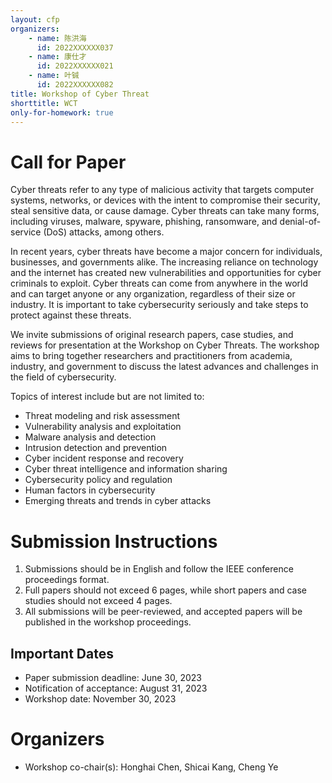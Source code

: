 ```yaml
---
layout: cfp
organizers:
    - name: 陈洪海
      id: 2022XXXXXX037
    - name: 康仕才
      id: 2022XXXXXX021
    - name: 叶铖
      id: 2022XXXXXX082
title: Workshop of Cyber Threat
shorttitle: WCT
only-for-homework: true
---
```


# Call for Paper

Cyber threats refer to any type of malicious activity that targets computer systems, networks, or devices with the intent to compromise their security, steal sensitive data, or cause damage. Cyber threats can take many forms, including viruses, malware, spyware, phishing, ransomware, and denial-of-service (DoS) attacks, among others.

In recent years, cyber threats have become a major concern for individuals, businesses, and governments alike. The increasing reliance on technology and the internet has created new vulnerabilities and opportunities for cyber criminals to exploit. Cyber threats can come from anywhere in the world and can target anyone or any organization, regardless of their size or industry. It is important to take cybersecurity seriously and take steps to protect against these threats.

We invite submissions of original research papers, case studies, and reviews for presentation at the Workshop on Cyber Threats. The workshop aims to bring together researchers and practitioners from academia, industry, and government to discuss the latest advances and challenges in the field of cybersecurity.

Topics of interest include but are not limited to: 

* Threat modeling and risk assessment
* Vulnerability analysis and exploitation
* Malware analysis and detection
* Intrusion detection and prevention
* Cyber incident response and recovery
* Cyber threat intelligence and information sharing
* Cybersecurity policy and regulation
* Human factors in cybersecurity
* Emerging threats and trends in cyber attacks

# Submission Instructions

1. Submissions should be in English and follow the IEEE conference proceedings format. 
2. Full papers should not exceed 6 pages, while short papers and case studies should not exceed 4 pages. 
3. All submissions will be peer-reviewed, and accepted papers will be published in the workshop proceedings.

## Important Dates

* Paper submission deadline: June 30, 2023
* Notification of acceptance: August 31, 2023
* Workshop date: November 30, 2023

# Organizers

- Workshop co-chair(s): Honghai Chen, Shicai Kang, Cheng Ye

